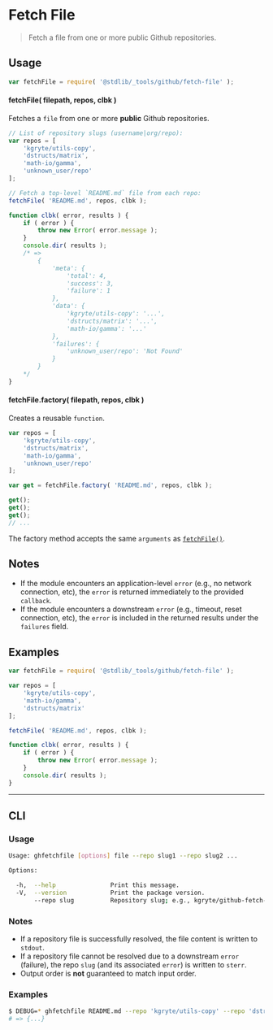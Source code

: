 <!--

@license Apache-2.0

Copyright (c) 2021 The Stdlib Authors.

Licensed under the Apache License, Version 2.0 (the "License");
you may not use this file except in compliance with the License.
You may obtain a copy of the License at

   http://www.apache.org/licenses/LICENSE-2.0

Unless required by applicable law or agreed to in writing, software
distributed under the License is distributed on an "AS IS" BASIS,
WITHOUT WARRANTIES OR CONDITIONS OF ANY KIND, either express or implied.
See the License for the specific language governing permissions and
limitations under the License.

-->

# Fetch File

> Fetch a file from one or more public Github repositories.

<!-- Section to include introductory text. Make sure to keep an empty line after the intro `section` element and another before the `/section` close. -->

<section class="intro">

</section>

<!-- /.intro -->

<!-- Package usage documentation. -->

<section class="usage">

## Usage

```javascript
var fetchFile = require( '@stdlib/_tools/github/fetch-file' );
```

<a name="fetchfile"></a>

#### fetchFile( filepath, repos, clbk )

Fetches a `file` from one or more **public** Github repositories.

<!-- run-disable -->

```javascript
// List of repository slugs (username|org/repo):
var repos = [
    'kgryte/utils-copy',
    'dstructs/matrix',
    'math-io/gamma',
    'unknown_user/repo'
];

// Fetch a top-level `README.md` file from each repo:
fetchFile( 'README.md', repos, clbk );

function clbk( error, results ) {
    if ( error ) {
        throw new Error( error.message );
    }
    console.dir( results );
    /* =>
        {
            'meta': {
                'total': 4,
                'success': 3,
                'failure': 1
            },
            'data': {
                'kgryte/utils-copy': '...',
                'dstructs/matrix': '...',
                'math-io/gamma': '...'
            },
            'failures': {
                'unknown_user/repo': 'Not Found'
            }
        }
    */
}
```


#### fetchFile.factory( filepath, repos, clbk )

Creates a reusable `function`.

<!-- run-disable -->

```javascript
var repos = [
    'kgryte/utils-copy',
    'dstructs/matrix',
    'math-io/gamma',
    'unknown_user/repo'
];

var get = fetchFile.factory( 'README.md', repos, clbk );

get();
get();
get();
// ...
```

The factory method accepts the same `arguments` as [`fetchFile()`](#fetchFile).

</section>

<!-- /.usage -->

<!-- Package usage notes. Make sure to keep an empty line after the `section` element and another before the `/section` close. -->

<section class="notes">

## Notes

-   If the module encounters an application-level `error` (e.g., no network connection, etc), the `error` is returned immediately to the provided `callback`.
-   If the module encounters a downstream `error` (e.g., timeout, reset connection, etc), the `error` is included in the returned results under the `failures` field.

</section>

<!-- /.notes -->

<!-- Package usage examples. -->

<section class="examples">

## Examples

```javascript
var fetchFile = require( '@stdlib/_tools/github/fetch-file' );

var repos = [
    'kgryte/utils-copy',
    'math-io/gamma',
    'dstructs/matrix'
];

fetchFile( 'README.md', repos, clbk );

function clbk( error, results ) {
    if ( error ) {
        throw new Error( error.message );
    }
    console.dir( results );
}
```

</section>

<!-- /.examples -->

<!-- Section for describing a command-line interface. -->

* * *

<section class="cli">

## CLI

<!-- CLI usage documentation. -->

<section class="usage">

### Usage

```bash
Usage: ghfetchfile [options] file --repo slug1 --repo slug2 ...

Options:

  -h,  --help               Print this message.
  -V,  --version            Print the package version.
       --repo slug          Repository slug; e.g., kgryte/github-fetch-file.
```

</section>

<!-- /.usage -->

<!-- CLI usage notes. Make sure to keep an empty line after the `section` element and another before the `/section` close. -->

<section class="notes">

### Notes

-   If a repository file is successfully resolved, the file content is written to `stdout`.
-   If a repository file cannot be resolved due to a downstream `error` (failure), the repo `slug` (and its associated `error`) is written to `sterr`.
-   Output order is **not** guaranteed to match input order.

</section>

<!-- /.notes -->

<!-- CLI usage examples. -->

<section class="examples">

### Examples

<!-- run-disable -->

```bash
$ DEBUG=* ghfetchfile README.md --repo 'kgryte/utils-copy' --repo 'dstructs/matrix' --repo 'math-io/gamma'
# => {...}
```

</section>

<!-- /.examples -->

</section>

<!-- /.cli -->

<!-- Section to include cited references. If references are included, add a horizontal rule *before* the section. Make sure to keep an empty line after the `section` element and another before the `/section` close. -->

<section class="references">

</section>

<!-- /.references -->

<!-- Section for all links. Make sure to keep an empty line after the `section` element and another before the `/section` close. -->

<section class="links">

</section>

<!-- /.links -->
